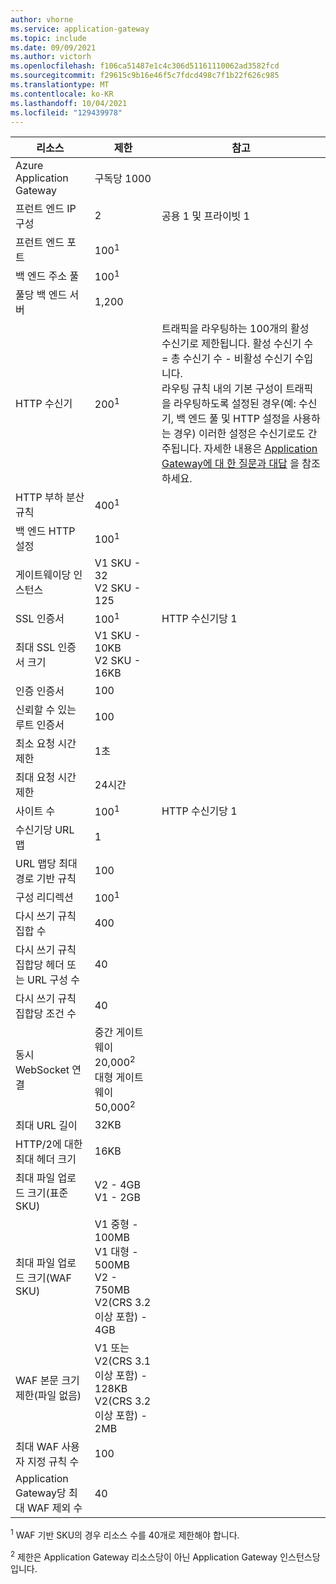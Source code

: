 ```yaml
---
author: vhorne
ms.service: application-gateway
ms.topic: include
ms.date: 09/09/2021
ms.author: victorh
ms.openlocfilehash: f106ca51487e1c4c306d51161110062ad3582fcd
ms.sourcegitcommit: f29615c9b16e46f5c7fdcd498c7f1b22f626c985
ms.translationtype: MT
ms.contentlocale: ko-KR
ms.lasthandoff: 10/04/2021
ms.locfileid: "129439978"
---
```

| 리소스 | 제한 | 참고 |
| --- | --- | --- |
| Azure Application Gateway |구독당 1000 | |
| 프런트 엔드 IP 구성 |2 |공용 1 및 프라이빗 1 |
| 프런트 엔드 포트 |100<sup>1</sup> | |
| 백 엔드 주소 풀 |100<sup>1</sup> | |
| 풀당 백 엔드 서버 |1,200 | |
| HTTP 수신기 |200<sup>1</sup> |트래픽을 라우팅하는 100개의 활성 수신기로 제한됩니다. 활성 수신기 수 = 총 수신기 수 - 비활성 수신기 수입니다.<br>라우팅 규칙 내의 기본 구성이 트래픽을 라우팅하도록 설정된 경우(예: 수신기, 백 엔드 풀 및 HTTP 설정을 사용하는 경우) 이러한 설정은 수신기로도 간주됩니다. 자세한 내용은 [Application Gateway에 대 한 질문과 대답](../articles/application-gateway/application-gateway-faq.yml#what-is-considered-an-active-listener-versus-inactive-listener) 을 참조 하세요.|
| HTTP 부하 분산 규칙 |400<sup>1</sup> | |
| 백 엔드 HTTP 설정 |100<sup>1</sup> | |
| 게이트웨이당 인스턴스 |V1 SKU - 32<br>V2 SKU - 125 | |
| SSL 인증서 |100<sup>1</sup> |HTTP 수신기당 1 |
| 최대 SSL 인증서 크기 |V1 SKU - 10KB<br>V2 SKU - 16KB| |
| 인증 인증서 |100 | |
| 신뢰할 수 있는 루트 인증서 |100 | |
| 최소 요청 시간 제한 |1초 | |
| 최대 요청 시간 제한 |24시간 | |
| 사이트 수 |100<sup>1</sup> |HTTP 수신기당 1 |
| 수신기당 URL 맵 |1 | |
| URL 맵당 최대 경로 기반 규칙|100||
| 구성 리디렉션 |100<sup>1</sup>| |
| 다시 쓰기 규칙 집합 수 |400| |
| 다시 쓰기 규칙 집합당 헤더 또는 URL 구성 수|40| |
| 다시 쓰기 규칙 집합당 조건 수|40| |
| 동시 WebSocket 연결 |중간 게이트웨이 20,000<sup>2</sup><br> 대형 게이트웨이 50,000<sup>2</sup>| |
| 최대 URL 길이|32KB| |
| HTTP/2에 대한 최대 헤더 크기 |16KB| |
| 최대 파일 업로드 크기(표준 SKU) |V2 - 4GB<br>V1 - 2GB | |
| 최대 파일 업로드 크기(WAF SKU) |V1 중형 - 100MB<br>V1 대형 - 500MB<br>V2 - 750MB<br>V2(CRS 3.2 이상 포함) - 4GB| |
| WAF 본문 크기 제한(파일 없음)|V1 또는 V2(CRS 3.1 이상 포함) - 128KB<br>V2(CRS 3.2 이상 포함) - 2MB| |
| 최대 WAF 사용자 지정 규칙 수|100||
| Application Gateway당 최대 WAF 제외 수|40||

<sup>1</sup> WAF 기반 SKU의 경우 리소스 수를 40개로 제한해야 합니다.

<sup>2</sup> 제한은 Application Gateway 리소스당이 아닌 Application Gateway 인스턴스당입니다.
